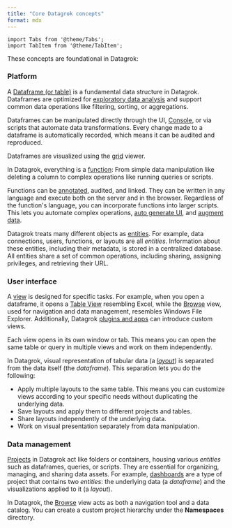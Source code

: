 ```yaml
---
title: "Core Datagrok concepts"
format: mdx
---
```


```mdx-code-block
import Tabs from '@theme/Tabs';
import TabItem from '@theme/TabItem';
```

These concepts are foundational in Datagrok:

### Platform

<Tabs>
<TabItem value="dataframe" label="Dataframe" default>

A [Dataframe (or table)](table.md) is a fundamental data structure in Datagrok.
Dataframes are optimized for [exploratory data
analysis](../solutions/domains/use-cases/eda.md) and support common data
operations like filtering, sorting, or aggregations.

Dataframes can be manipulated directly through the UI,
[Console](../navigation/panels/panels.md#console), or via scripts that automate
data transformations​. Every change made to a dataframe is automatically
recorded, which means it can be audited and reproduced.

Dataframes are visualized using the [grid](../../visualize/viewers/grid.md) viewer.

</TabItem>
<TabItem value="functions" label="Functions">

In Datagrok, everything is a [function](functions/functions.md): From simple
data manipulation like deleting a column to complex operations like running
queries or scripts. 

Functions can be [annotated](functions/func-params-annotation.md), audited, and
linked. They can be written in any language and execute both on the server and
in the browser. Regardless of the function's language, you can incorporate
functions into larger scripts. This lets you automate complex operations,
[auto generate UI](../../compute/compute.md#autogenerated-ui), and [augment
data](../../explore/data-augmentation/data-augmentation.md).

</TabItem>
<TabItem value="entities" label="Entities">

Datagrok treats many different objects as [entities](objects.md). For example,
data connections, users, functions, or layouts are all _entities_. Information
about these entities, including their metadata, is stored in a centralized
database. All entities share a set of common operations, including sharing,
assigning privileges, and retrieving their URL. 

</TabItem>
</Tabs>

### User interface

<Tabs>
<TabItem value="views" label="Views">

A [view](../navigation/views/views.md) is designed for specific
tasks. For example, when you open a dataframe, it opens a [Table
View](../navigation/views/table-view.md) resembling Excel, while the
[Browse](../navigation/views/browse.md) view, used for navigation and data
management, resembles Windows File Explorer. Additionally, Datagrok [plugins and
apps](../plugins.md) can introduce custom views.

Each view opens in its own window or tab. This means you can open the same table
or query in multiple views and work on them independently.  

</TabItem>
<TabItem value="layouts" label="Layouts">

In Datagrok, visual representation of tabular data (a
_[layout](../../visualize/view-layout.md)_) is separated from the data itself
(the _dataframe_). This
separation lets you do the following:

* Apply multiple layouts to the same table. This means you can customize views
  according to your specific needs without duplicating the underlying data.
* Save layouts and apply them to different projects and tables.
* Share layouts independently of the underlying data.
* Work on visual presentation separately from data manipulation.

</TabItem>
</Tabs>

### Data management

<Tabs>
<TabItem value="projects" label="Projects">

[Projects](project/project.md) in Datagrok act like folders or containers,
housing various _entities_ such as dataframes, queries, or scripts. They are
essential for organizing, managing, and sharing data assets. For example,
[dashboards](../../visualize/dashboard.md) are a type of project that contains
two _entities_: the underlying data (a _dataframe_) and the visualizations
applied to it (a _layout_).

In Datagrok, the [Browse](../navigation/views/browse.md) view acts as both a
navigation tool and a data catalog. You can create a custom project hierarchy
under the **Namespaces** directory.

</TabItem>
</Tabs>
